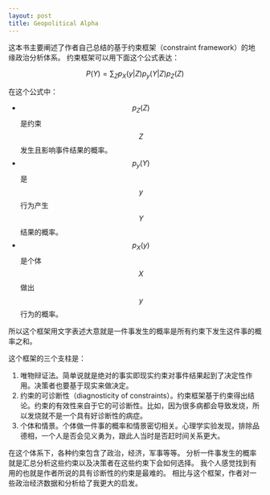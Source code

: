 ```yaml
---
layout: post
title: Geopolitical Alpha
---
```


<script src="https://cdn.mathjax.org/mathjax/latest/MathJax.js?config=TeX-AMS-MML_HTMLorMML" type="text/javascript"></script>

这本书主要阐述了作者自己总结的基于约束框架（constraint framework）的地缘政治分析体系。
约束框架可以用下面这个公式表达：

$$
P(Y) = \sum_Z p_X(y|Z) p_y(Y|Z) p_Z(Z)
$$

在这个公式中：

* $$p_Z(Z)$$是约束$$Z$$发生且影响事件结果的概率。
* $$p_y(Y)$$是$$y$$行为产生$$Y$$结果的概率。
* $$p_X(y)$$是个体$$X$$做出$$y$$行为的概率。

所以这个框架用文字表述大意就是一件事发生的概率是所有约束下发生这件事的概率之和。

这个框架的三个支柱是：

1. 唯物辩证法。简单说就是绝对的事实即现实约束对事件结果起到了决定性作用。决策者也要基于现实来做决定。
2. 约束的可诊断性（diagnosticity of constraints）。约束框架基于约束得出结论。约束的有效性来自于它的可诊断性。比如，因为很多病都会导致发烧，所以发烧就不是一个具有好诊断性的病症。
3. 个体和情景。个体做一件事的概率和情景密切相关。心理学实验发现，排除品德相，一个人是否会见义勇为，跟此人当时是否赶时间关系更大。

在这个体系下，各种约束包含了政治，经济，军事等等。
分析一件事发生的概率就是汇总分析这些约束以及决策者在这些约束下会如何选择。
我个人感觉找到有用的也就是作者所说的具有诊断性的约束是最难的。
相比与这个框架，作者对一些政治经济数据和分析给了我更大的启发。


